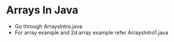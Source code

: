 # Arrays In Java 
- Go through ArraysIntro.java
- For array example and 2d array example refer ArraysIntro1.java
